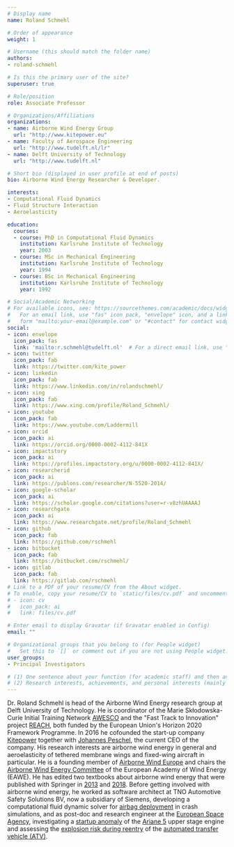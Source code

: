 ```yaml
---
# Display name
name: Roland Schmehl

# Order of appearance
weight: 1

# Username (this should match the folder name)
authors:
- roland-schmehl

# Is this the primary user of the site?
superuser: true

# Role/position
role: Associate Professor

# Organizations/Affiliations
organizations:
- name: Airborne Wind Energy Group
  url: "http://www.kitepower.eu"
- name: Faculty of Aerospace Engineering
  url: "http://www.tudelft.nl/lr"
- name: Delft University of Technology
  url: "http://www.tudelft.nl"

# Short bio (displayed in user profile at end of posts)
bio: Airborne Wind Energy Researcher & Developer.

interests:
- Computational Fluid Dynamics
- Fluid Structure Interaction
- Aeroelasticity

education:
  courses:
  - course: PhD in Computational Fluid Dynamics
    institution: Karlsruhe Institute of Technology
    year: 2003
  - course: MSc in Mechanical Engineering
    institution: Karlsruhe Institute of Technology
    year: 1994
  - course: BSc in Mechanical Engineering
    institution: Karlsruhe Institute of Technology
    year: 1992

# Social/Academic Networking
# For available icons, see: https://sourcethemes.com/academic/docs/widgets/#icons
#   For an email link, use "fas" icon pack, "envelope" icon, and a link in the
#   form "mailto:your-email@example.com" or "#contact" for contact widget.
social:
- icon: envelope
  icon_pack: fas
  link: 'mailto:r.schmehl@tudelft.nl'  # For a direct email link, use "mailto:test@example.org".
- icon: twitter
  icon_pack: fab
  link: https://twitter.com/kite_power
- icon: linkedin
  icon_pack: fab
  link: https://www.linkedin.com/in/rolandschmehl/
- icon: xing
  icon_pack: fab
  link: https://www.xing.com/profile/Roland_Schmehl/
- icon: youtube
  icon_pack: fab
  link: https://www.youtube.com/Laddermill
- icon: orcid
  icon_pack: ai
  link: https://orcid.org/0000-0002-4112-841X
- icon: impactstory
  icon_pack: ai
  link: https://profiles.impactstory.org/u/0000-0002-4112-841X/
- icon: researcherid
  icon_pack: ai
  link: https://publons.com/researcher/N-5520-2014/
- icon: google-scholar
  icon_pack: ai
  link: https://scholar.google.com/citations?user=r-v8zhUAAAAJ
- icon: researchgate
  icon_pack: ai
  link: https://www.researchgate.net/profile/Roland_Schmehl
- icon: github
  icon_pack: fab
  link: https://github.com/rschmehl
- icon: bitbucket
  icon_pack: fab
  link: https://bitbucket.com/rschmehl/
- icon: gitlab
  icon_pack: fab
  link: https://gitlab.com/rschmehl
# Link to a PDF of your resume/CV from the About widget.
# To enable, copy your resume/CV to `static/files/cv.pdf` and uncomment the lines below.  
# - icon: cv
#   icon_pack: ai
#   link: files/cv.pdf

# Enter email to display Gravatar (if Gravatar enabled in Config)
email: ""

# Organizational groups that you belong to (for People widget)
#   Set this to `[]` or comment out if you are not using People widget.  
user_groups:
- Principal Investigators

# (1) One sentence about your function (for academic staff) and then another sentence about your role(s) within the training network
# (2) Research interests, achievements, and personal interests (mainly for researchers)
---
```


Dr. Roland Schmehl is head of the Airborne Wind Energy research group at Delft University of Technology. He is coordinator of the Marie Skłodowska-Curie Initial Training Network [AWESCO](https://cordis.europa.eu/project/rcn/193938/) and the "Fast Track to Innovation" project [REACH](https://cordis.europa.eu/project/rcn/199241/), both funded by the European Union's Horizon 2020 Framework Programme. In 2016 he cofounded the start-up company [Kitepower](http://www.kitepower.nl) together with [Johannes Peschel](/authors/johannes-peschel/), the current CEO of the company. His research interests are airborne wind energy in general and aeroelasticity of tethered membrane wings and fixed-wing aircraft in particular. He is a founding member of [Airborne Wind Europe](http://www.airbornewindeurope.org) and chairs the [Airborne Wind Energy Committee](https://eawe.eu/organisation/committees/) of the European Academy of Wind Energy (EAWE). He has edited two textbooks about airborne wind energy that were published with Springer in [2013](http://doi.org/10.1007/978-3-642-39965-7) and [2018](http://doi.org/10.1007/978-981-10-1947-0). Before getting involved with airborne wind energy, he worked as software architect at TNO Automotive Safety Solutions BV, now a subsidiary of Siemens, developing a computational fluid dynamic solver for [airbag deployment](https://www.researchgate.net/publication/260435067_CFD_analysis_of_the_flow_from_an_airbag_inflator_module) in crash simulations, and as post-doc and research engineer at the [European Space Agency](http://www.esa.int), investigating a [startup anomaly](http://doi.org/10.2514/1.38309) of the [Ariane 5](http://www.arianespace.com/vehicle/ariane-5/) upper stage engine and assessing the [explosion risk during reentry](http://doi.org/10.2514/1.27610) of the [automated transfer vehicle (ATV)](https://www.esa.int/Our_Activities/Human_and_Robotic_Exploration/ATV/Automated_Transfer_Vehicle). 
